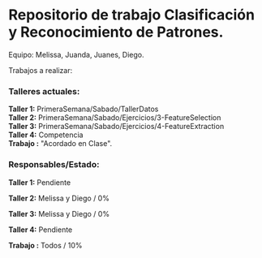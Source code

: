# Repositorio de trabajo Clasificación y Reconocimiento de Patrones.
Equipo: Melissa, Juanda, Juanes, Diego.

Trabajos a realizar:

### Talleres actuales:  
**Taller 1:** PrimeraSemana/Sabado/TallerDatos  
**Taller 2:** PrimeraSemana/Sabado/Ejercicios/3-FeatureSelection  
**Taller 3:** PrimeraSemana/Sabado/Ejercicios/4-FeatureExtraction  
**Taller 4:** Competencia  
**Trabajo :** "Acordado en Clase".


### Responsables/Estado:
**Taller 1:** Pendiente

**Taller 2:** Melissa y Diego / 0%

**Taller 3:** Melissa y Diego / 0%

**Taller 4:** Pendiente

**Trabajo :** Todos / 10%

